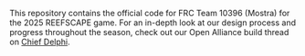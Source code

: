 This repository contains the official code for FRC Team 10396 (Mostra) for the 2025 REEFSCAPE game. For an in-depth look at our design process and progress throughout the season, check out our Open Alliance build thread on [Chief Delphi](https://www.chiefdelphi.com/t/frc-10396-team-mostra-2025-build-thread/475291).

